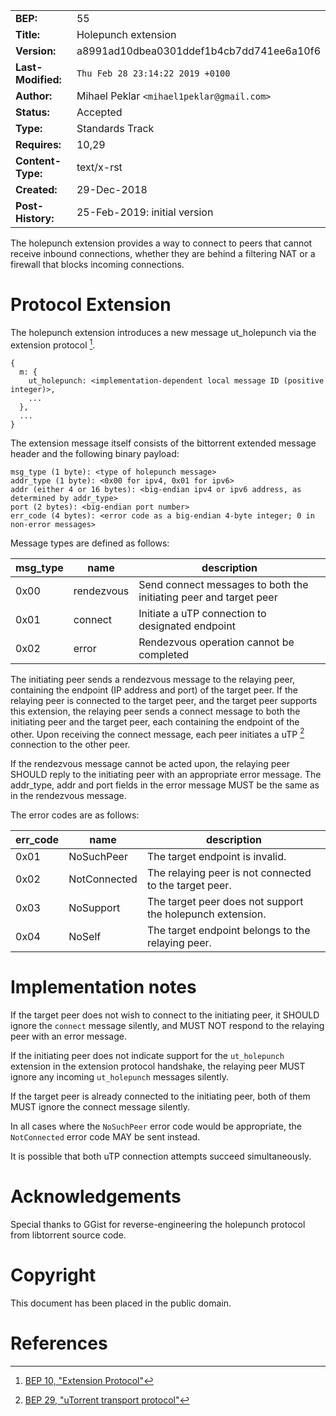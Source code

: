 
|  |  |
| --- | --- |
| **BEP:** | 55 |
| **Title:** | Holepunch extension |
| **Version:** | a8991ad10dbea0301ddef1b4cb7dd741ee6a10f6 |
| **Last-Modified:** | `Thu Feb 28 23:14:22 2019 +0100` |
| **Author:** | Mihael Peklar `<mihael1peklar@gmail.com>` |
| **Status:** | Accepted |
| **Type:** | Standards Track |
| **Requires:** | 10,29 |
| **Content-Type:** | text/x-rst |
| **Created:** | 29-Dec-2018 |
| **Post-History:** | 25-Feb-2019: initial version |

The holepunch extension provides a way to connect to peers that cannot receive inbound connections, whether they are behind a filtering NAT or a firewall that blocks incoming connections.

# Protocol Extension

The holepunch extension introduces a new message ut_holepunch via the extension protocol [^1].

```
{
  m: {
    ut_holepunch: <implementation-dependent local message ID (positive integer)>,
    ...
  },
  ...
}
```

The extension message itself consists of the bittorrent extended message header and the following binary payload:

```
msg_type (1 byte): <type of holepunch message>
addr_type (1 byte): <0x00 for ipv4, 0x01 for ipv6>
addr (either 4 or 16 bytes): <big-endian ipv4 or ipv6 address, as determined by addr_type>
port (2 bytes): <big-endian port number>
err_code (4 bytes): <error code as a big-endian 4-byte integer; 0 in non-error messages>
```

Message types are defined as follows:

| msg_type | name | description |
| --- | --- | --- |
| 0x00 | rendezvous | Send connect messages to both the initiating peer and target peer |
| 0x01 | connect | Initiate a uTP connection to designated endpoint |
| 0x02 | error | Rendezvous operation cannot be completed |

The initiating peer sends a rendezvous message to the relaying peer, containing the endpoint (IP address and port) of the target peer. If the relaying peer is connected to the target peer, and the target peer supports this extension, the relaying peer sends a connect message to both the initiating peer and the target peer, each containing the endpoint of the other. Upon receiving the connect message, each peer initiates a uTP [^2] connection to the other peer.

If the rendezvous message cannot be acted upon, the relaying peer SHOULD reply to the initiating peer with an appropriate error message. The addr_type, addr and port fields in the error message MUST be the same as in the rendezvous message.

The error codes are as follows:


| err_code | name | description |
| --- | --- | --- |
| 0x01 | NoSuchPeer | The target endpoint is invalid. |
| 0x02 | NotConnected | The relaying peer is not connected to the target peer. |
| 0x03 | NoSupport | The target peer does not support the holepunch extension. |
| 0x04 | NoSelf | The target endpoint belongs to the relaying peer. |

# Implementation notes

If the target peer does not wish to connect to the initiating peer, it SHOULD ignore the `connect` message silently, and MUST NOT respond to the relaying peer with an error message.

If the initiating peer does not indicate support for the `ut_holepunch` extension in the extension protocol handshake, the relaying peer MUST ignore any incoming `ut_holepunch` messages silently.

If the target peer is already connected to the initiating peer, both of them MUST ignore the connect message silently.

In all cases where the `NoSuchPeer` error code would be appropriate, the `NotConnected` error code MAY be sent instead.

It is possible that both uTP connection attempts succeed simultaneously.

# Acknowledgements

Special thanks to GGist for reverse-engineering the holepunch protocol from libtorrent source code.

# Copyright

This document has been placed in the public domain.

# References

[^1]: [BEP 10, "Extension Protocol"](http://bittorrent.org/beps/bep_0010.html)

[^2]: [BEP 29, "uTorrent transport protocol"](http://bittorrent.org/beps/bep_0029.html)




